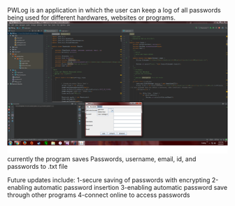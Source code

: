  PWLog is an application in which the user can keep a log of all passwords being used for different hardwares, websites or programs.
 <img src="https://github.com/FiolaRobert/PWLog/blob/master/PWLogScreenshot.png"></img>
 currently the program saves Passwords, username, email, id, and passwords to .txt file
 
 Future updates include:
 1-secure saving of passwords with encrypting
 2-enabling automatic password insertion
 3-enabling automatic password save through other programs
 4-connect online to access passwords
